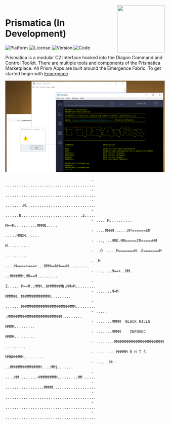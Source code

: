 <img align="right" src="https://github.com/Project-Prismatica/Prismatica/blob/master/logo.png" height="150px" width="150px">

# Prismatica (In Development)

![Platform](https://img.shields.io/badge/Platform-WIndows%20%7C%20Linux%20%7C%20OSX-green.svg)
![License](https://img.shields.io/badge/License-MIT-green.svg)
![Version](https://img.shields.io/badge/Version-0.01-green.svg)
![Code](https://img.shields.io/badge/Code-Python%20%7C%20Javascript%20%7C%20ReactJS%20%7C%20MySQL%20%7C%20Electron%20%7C%20JSON-blue.svg)

Prismatica is a modular C2 Interface hooked into the Diagon Command and Control Toolkit. There are multiple tools and components of the Prismatica Marketplace. All Prism Apps are built around the Emergence Fabric. To get started begin with [Emergence](https://github.com/Project-Prismatica/Emergence)

![alt tag](docs/screenshot.png)


                                          - ........................................
                                          - ........................................
                                          - ........M...............................
                                          - ......N......................... .Z.....
                                          - .....M.......... M++M..........MMMN.....
                                          - ....MMMM......M?======$M .....MMDM......
                                          - ...,...MMD.MM=====IM=====MM  M..........
                                          - ..D .....M=======M..8=======M ..........
                                          - .M ....M====+===+...DMM==NM===M.........
                                          - . .....M==+..MM. ..MMMMMM.MM==M.........
                                          - Z......M==M..MMM..NMMMMMMN.MM=M.........
                                          - .......M=M MMMMM..MMMMMMMMMMMMM.........
                                          - .......MMMMMMMMMMMMMMMMMMMMMMMM.........
                                          - ..... .MMMMMMMMMMMMMMMMMMMMMMMM.........
                                          - .......MMMM  BLACK HILLS   MMMM.........
                                          - .......MMMM    INFOSEC     MMMM.........
                                          - ........MMMMMMMMMMMMMMMMMMMMMM .........
                                          - .........MMMMM B H I S MMNMMMMM.........
                                          - ..... M:. ..MMMMMMMMMMMMMM....MM$.......
                                          - ....MM........+MMMMMMMM.........MM .....
                                          - .................MMMM...................
                                          - ........................................
                                          - ........................................
                                          - ........................................
